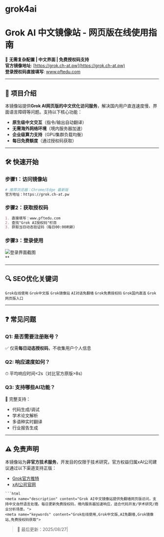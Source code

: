# grok4ai
# Grok AI 中文镜像站 - 网页版在线使用指南

🚀 **无需复杂配置 | 中文界面 | 免费授权码支持**  
**官方镜像地址**: [https://grok.ch-at.pw](https://grok.ch-at.pw)  
**登录授权码直接填写**: www.pftedu.com

---

## 🌟 项目介绍
本镜像站提供**Grok AI网页版的中文优化访问服务**，解决国内用户直连速度慢、界面语言障碍等问题。支持以下核心功能：
- **原生级中文交互**（指令/输出自动翻译）
- **无需海外网络环境**（境内服务器加速）
- **企业级算力支持**（GPU集群负载均衡）
- **每日免费额度**（通过授权码获取）

---

## 🛠 快速开始
### 步骤1：访问镜像站
```bash
# 推荐浏览器：Chrome/Edge 最新版
官方地址：https://grok.ch-at.pw
```

### 步骤2：获取授权码
```markdown
1. 直接填写：www.pftedu.com
2. 查找"Grok AI授权码"栏目
3. 获取当日动态验证码（每日00:00刷新）
```


### 步骤3：登录使用
![登录界面截图](https://github.com/user-attachments/assets/450b7cde-331f-45ef-9311-509693904567)  
**

---

## 🔍 SEO优化关键词
`Grok在线使用` `Grok中文版` `Grok镜像站` `AI对话免翻墙` `Grok免费授权码` `Grok国内直连` `Grok网页版入口`

---

## ❓ 常见问题
### Q1: 是否需要注册账号？
✅ 仅需**每日动态授权码**，不收集用户个人信息

### Q2: 响应速度如何？
⏱ 平均响应时间<2s（对比官方原版>8s）

### Q3: 支持哪些AI功能？
🧠 完整支持：
- 代码生成/调试
- 学术论文解析
- 多语种实时翻译
- 行业报告生成

---

## ⚠️ 免责声明
本镜像站为**非官方技术服务**，开发目的仅限于技术研究，官方权益归属xAI公司建议通过以下渠道支持正版：
- [Grok官方推特](https://twitter.com/grok)
- [xAI公司官网](https://x.ai/)
``` 
```html
<meta name="description" content="Grok AI中文镜像站提供免翻墙网页版访问，支持中文自然语言处理。每日更新免费授权码，境内服务器加速响应，适合代码开发/学术研究/商业分析场景。">
<meta name="keywords" content="Grok在线使用,Grok中文版,AI免翻墙,Grok镜像站,免费授权码获取">
``` 

> 🔄 最后更新：2025/08/27|
```
